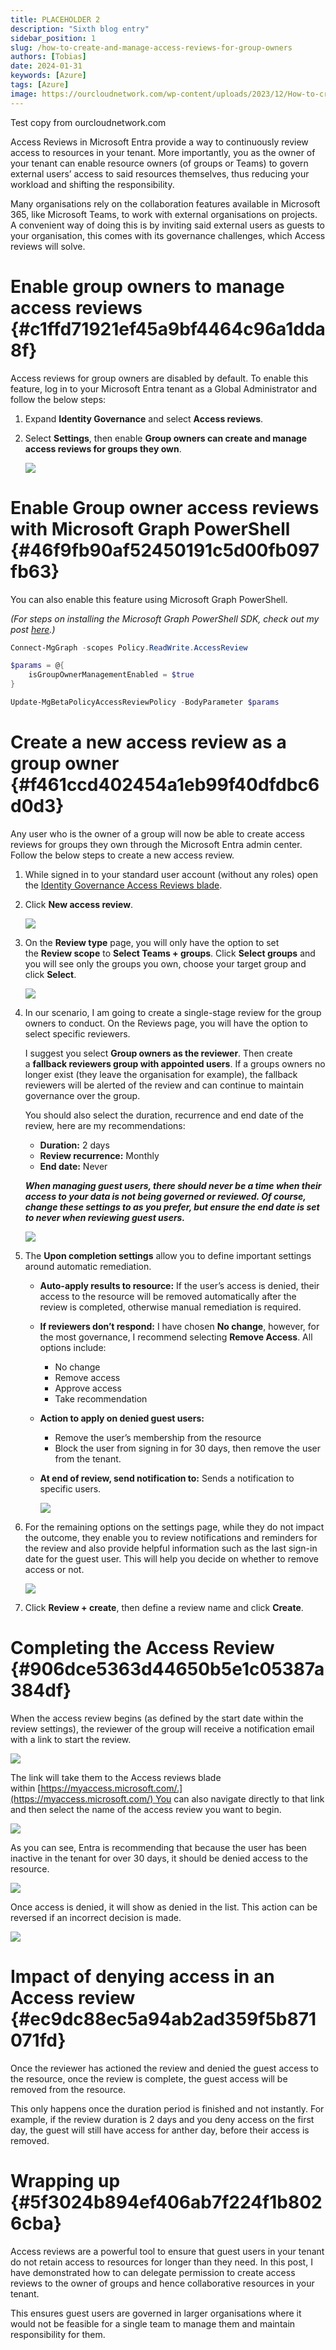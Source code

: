 ```yaml
---
title: PLACEHOLDER 2
description: "Sixth blog entry"
sidebar_position: 1
slug: /how-to-create-and-manage-access-reviews-for-group-owners
authors: [Tobias]
date: 2024-01-31
keywords: [Azure]
tags: [Azure]
image: https://ourcloudnetwork.com/wp-content/uploads/2023/12/How-to-create-and-manage-access-reviews-for-group-owners.png
---
```




Test copy from ourcloudnetwork.com


Access Reviews in Microsoft Entra provide a way to continuously review access to resources in your tenant. More importantly, you as the owner of your tenant can enable resource owners (of groups or Teams) to govern external users’ access to said resources themselves, thus reducing your workload and shifting the responsibility.


Many organisations rely on the collaboration features available in Microsoft 365, like Microsoft Teams, to work with external organisations on projects. A convenient way of doing this is by inviting said external users as guests to your organisation, this comes with its governance challenges, which Access reviews will solve.


# **Enable group owners to manage access reviews** {#c1ffd71921ef45a9bf4464c96a1dda8f}


Access reviews for group owners are disabled by default. To enable this feature, log in to your Microsoft Entra tenant as a Global Administrator and follow the below steps:

1. Expand **Identity Governance** and select **Access reviews**.
2. Select **Settings**, then enable **Group owners can create and manage access reviews for groups they own**.

	![](./how-to-create-and-manage-access-reviews-for-group-owners.99102242-f9e5-4208-9d1b-7fa1baa09d9b.png)


# **Enable Group owner access reviews with Microsoft Graph PowerShell** {#46f9fb90af52450191c5d00fb097fb63}


You can also enable this feature using Microsoft Graph PowerShell.


_(For steps on installing the Microsoft Graph PowerShell SDK, check out my post_ [_here_](https://ourcloudnetwork.com/how-to-install-the-microsoft-graph-powershell-sdk/)_.)_


```powershell
Connect-MgGraph -scopes Policy.ReadWrite.AccessReview

$params = @{
	isGroupOwnerManagementEnabled = $true
}

Update-MgBetaPolicyAccessReviewPolicy -BodyParameter $params
```


# **Create a new access review as a group owner** {#f461ccd402454a1eb99f40dfdbc6d0d3}


Any user who is the owner of a group will now be able to create access reviews for groups they own through the Microsoft Entra admin center. Follow the below steps to create a new access review.

1. While signed in to your standard user account (without any roles) open the [Identity Governance Access Reviews blade](https://entra.microsoft.com/#view/Microsoft_AAD_ERM/DashboardBlade/~/Controls).
2. Click **New access review**.

	![](./how-to-create-and-manage-access-reviews-for-group-owners.21cc574d-67df-4478-af3d-0985909aecea.png)

3. On the **Review type** page, you will only have the option to set the **Review scope** to **Select Teams + groups**. Click **Select groups** and you will see only the groups you own, choose your target group and click **Select**.

	![](./how-to-create-and-manage-access-reviews-for-group-owners.9189c099-0f3e-40d8-ba69-a49f7e3d2d1b.png)

4. In our scenario, I am going to create a single-stage review for the group owners to conduct. On the Reviews page, you will have the option to select specific reviewers.

	I suggest you select **Group owners as the reviewer**. Then create a **fallback reviewers group with appointed users**. If a groups owners no longer exist (they leave the organisation for example), the fallback reviewers will be alerted of the review and can continue to maintain governance over the group.


	You should also select the duration, recurrence and end date of the review, here are my recommendations:

	- **Duration:** 2 days
	- **Review recurrence:** Monthly
	- **End date:** Never

	_**When managing guest users, there should never be a time when their access to your data is not being governed or reviewed. Of course, change these settings to as you prefer, but ensure the end date is set to never when reviewing guest users.**_


	![](./how-to-create-and-manage-access-reviews-for-group-owners.7af02981-56c1-4393-be34-251fe9b4749e.png)

5. The **Upon completion settings** allow you to define important settings around automatic remediation.
	- **Auto-apply results to resource:** If the user’s access is denied, their access to the resource will be removed automatically after the review is completed, otherwise manual remediation is required.
	- **If reviewers don’t respond:** I have chosen **No change**, however, for the most governance, I recommend selecting **Remove Access**. All options include:
		- No change
		- Remove access
		- Approve access
		- Take recommendation
	- **Action to apply on denied guest users:**
		- Remove the user’s membership from the resource
		- Block the user from signing in for 30 days, then remove the user from the tenant.
	- **At end of review, send notification to:** Sends a notification to specific users.

		![](./how-to-create-and-manage-access-reviews-for-group-owners.c230ef76-4611-4159-a559-3a9c247cd0dd.png)

6. For the remaining options on the settings page, while they do not impact the outcome, they enable you to review notifications and reminders for the review and also provide helpful information such as the last sign-in date for the guest user. This will help you decide on whether to remove access or not.

	![](./how-to-create-and-manage-access-reviews-for-group-owners.0035dabe-dda5-49a7-bc43-717f594ad11d.png)

7. Click **Review + create**, then define a review name and click **Create**.

# **Completing the Access Review** {#906dce5363d44650b5e1c05387a384df}


When the access review begins (as defined by the start date within the review settings), the reviewer of the group will receive a notification email with a link to start the review.


![](./how-to-create-and-manage-access-reviews-for-group-owners.8ef125eb-0cfd-461e-9f4c-bc07672a3740.png)


The link will take them to the Access reviews blade within [https://myaccess.microsoft.com/.](https://myaccess.microsoft.com/) You can also navigate directly to that link and then select the name of the access review you want to begin.


![](./how-to-create-and-manage-access-reviews-for-group-owners.ef2e3941-5420-4732-8e93-322707de30c8.png)


As you can see, Entra is recommending that because the user has been inactive in the tenant for over 30 days, it should be denied access to the resource.


![](./how-to-create-and-manage-access-reviews-for-group-owners.b5c59799-9f9b-41a5-bf76-241f780fbebd.png)


Once access is denied, it will show as denied in the list. This action can be reversed if an incorrect decision is made.


![](./how-to-create-and-manage-access-reviews-for-group-owners.8957aa16-8fbb-496d-86fb-5675712d522b.png)


# **Impact of denying access in an Access review** {#ec9dc88ec5a94ab2ad359f5b871071fd}


Once the reviewer has actioned the review and denied the guest access to the resource, once the review is complete, the guest access will be removed from the resource.


This only happens once the duration period is finished and not instantly. For example, if the review duration is 2 days and you deny access on the first day, the guest will still have access for anther day, before their access is removed.


# **Wrapping up** {#5f3024b894ef406ab7f224f1b8026cba}


Access reviews are a powerful tool to ensure that guest users in your tenant do not retain access to resources for longer than they need. In this post, I have demonstrated how to can delegate permission to create access reviews to the owner of groups and hence collaborative resources in your tenant.


This ensures guest users are governed in larger organisations where it would not be feasible for a single team to manage them and maintain responsibility for them.

